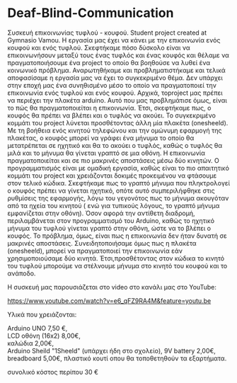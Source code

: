 # Deaf-Blind-Communication
Συσκευή επικοινωνίας τυφλού - κουφού. Student project created at Gymnasio Vamou. 
Η εργασία μας έχει να κάνει με την επικοινωνία ενός κουφού και ενός τυφλού. 
Σκεφτήκαμε πόσο δύσκολο είναι να επικοινωνήσουν μεταξύ τους ένας τυφλός και ένας κουφός και θέλαμε να πραγματοποιήσουμε ένα project 
το οποίο θα βοηθούσε να λυθεί ένα κοινωνικό πρόβλημα. Αναρωτηθήκαμε και προβληματιστήκαμε και τελικά αποφασίσαμε η εργασία μας να έχει 
το συγκεκριμένο θέμα.  Δεν υπάρχει στην εποχή μας ένα συνηθισμένο μέσο το οποίο να πραγματοποιεί την επικοινωνία ενός τυφλού και ενός κουφού.
Αρχικά, τοproject μας πρέπει να περιέχει την πλακέτα arduino. Αυτό που μας προβλημάτισε όμως, είναι το πώς θα πραγματοποιείται η επικοινωνία. 
Έτσι, σκεφτήκαμε πως, ο κουφός θα πρέπει να βλέπει και ο τυφλός να ακούει. Το συγκεκριμένο κομμάτι του project λύνεται προσθέτοντας άλλη μία 
πλακέτα (onesheeld). Με τη βοήθεια ενός κινητού τηλεφώνου και την ομώνυμη εφαρμογή της πλακέτας, ο κουφός μπορεί να γράφει ένα μήνυμα 
το οποίο θα μετατρέπεται σε ηχητικό και θα το ακούει ο τυφλός, καθώς ο τυφλός θα μιλά και το μήνυμα θα γίνεται γραπτό σε μια οθόνη. 
Η επικοινωνία πραγματοποιείται και σε πιο μακρινές αποστάσεις μέσω δύο κινητών.
Ο προγραμματισμός είναι με ομαδική εργασία, καθώς είναι το πιο απαιτητικό κομμάτι του project και χρειάζονται δοκιμές προκειμένου να φτάσουμε 
στον τελικό κώδικα. Σκεφτήκαμε πως το γραπτό μήνυμα που πληκτρολογεί ο κουφός πρέπει να γίνεται ηχητικό, οπότε αυτό συμπεριλήφθηκε στις 
ρυθμίσεις της εφαρμογής, λόγω του γεγονότος πως το μήνυμα ακουγόταν από τα ηχεία του κινητού ( ενώ για τυπικούς λόγους, το γραπτό μήνυμα εμφανίζεται 
στην οθόνη). Όσον αφορά την αντίθετη διαδρομή, περιλαμβάνεται στον προγραμματισμό του Arduino, καθώς το ηχητικό μήνυμα του τυφλού γίνεται γραπτό 
στην οθόνη, ώστε να το βλέπει ο κουφός. Το πρόβλημα, όμως, είναι πως η επικοινωνία δεν ήταν δυνατή σε μακρινές αποστάσεις. 
Συνειδητοποιήσαμε όμως πως η πλακέτα (onesheeld), μπορεί να πραγματοποιεί την επικοινωνία εάν χρησιμοποιούσαμε δύο κινητά. 
Έτσι,προσθέτοντας στον κώδικα το κινητό του τυφλού μπορούμε να στέλνουμε μήνυμα στο κινητό του κουφού και το ανάποδο.

Η συσκευή μας παρουσιάζεται στο video στο κανάλι μας στο YouTube: 

https://www.youtube.com/watch?v=e6_qFZ9RA4M&feature=youtu.be


Υλικά που χρειάζονται:

Arduino UNO  7,50 €,   
LCD οθόνη (16x2) 8,00€,   
καλώδια 2,00€,   
Arduino Sheild "1Sheeld" (υπάρχει ήδη στο σχολείο), 
9V battery 2,00€,   
breadboard 5,00€,
πλαστικό κουτί οπου θα τοποθετηθούν τα εξαρτήματα.

συνολικό κόστος περίπου 30 €




